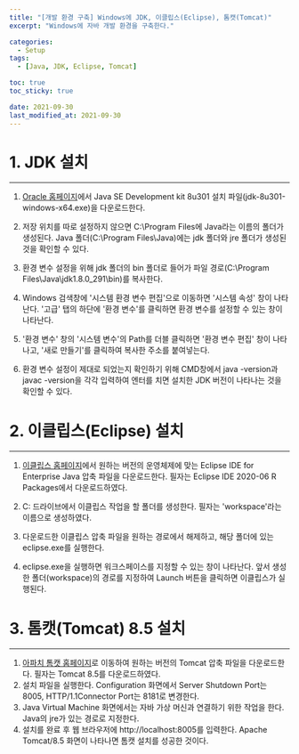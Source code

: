 ```yaml
---
title: "[개발 환경 구축] Windows에 JDK, 이클립스(Eclipse), 톰캣(Tomcat)"
excerpt: "Windows에 자바 개발 환경을 구축한다."

categories:
  - Setup
tags:
  - [Java, JDK, Eclipse, Tomcat]

toc: true
toc_sticky: true

date: 2021-09-30
last_modified_at: 2021-09-30
---
```


# 1. JDK 설치
---
1. [Oracle 홈페이지](https://www.oracle.com/java/technologies/downloads/#java8)에서 Java SE Development kit 8u301 설치 파일(jdk-8u301-windows-x64.exe)을 다운로드한다.
   
2. 저장 위치를 따로 설정하지 않으면 C:\Program Files에 Java라는 이름의 폴더가 생성된다. Java 폴더(C:\Program Files\Java)에는 jdk 폴더와 jre 폴더가 생성된 것을 확인할 수 있다.
   
3. 환경 변수 설정을 위해 jdk 폴더의 bin 폴더로 들어가 파일 경로(C:\Program Files\Java\jdk1.8.0_291\bin)를 복사한다.
   
4. Windows 검색창에 '시스템 환경 변수 편집'으로 이동하면 '시스템 속성' 창이 나타난다. '고급' 탭의 하단에 '환경 변수'를 클릭하면 환경 변수를 설정할 수 있는 창이 나타난다.
   
5. '환경 변수' 창의 '시스템 변수'의 Path를 더블 클릭하면 '환경 변수 편집' 창이 나타나고, '새로 만들기'를 클릭하여 복사한 주소를 붙여넣는다.
   
6. 환경 변수 설정이 제대로 되었는지 확인하기 위해 CMD창에서 java -version과 javac -version을 각각 입력하여 엔터를 치면 설치한 JDK 버전이 나타나는 것을 확인할 수 있다.

# 2. 이클립스(Eclipse) 설치
---
1. [이클립스 홈페이지](https://www.eclipse.org/downloads/packages/)에서 원하는 버전의 운영체제에 맞는 Eclipse IDE for Enterprise Java 압축 파일을 다운로드한다. 필자는 Eclipse IDE 2020-06 R Packages에서 다운로드하였다.

2. C: 드라이브에서 이클립스 작업을 할 폴더를 생성한다. 필자는 'workspace'라는 이름으로 생성하였다.
   
3. 다운로드한 이클립스 압축 파일을 원하는 경로에서 해제하고, 해당 폴더에 있는 eclipse.exe를 실행한다.

4. eclipse.exe을 실행하면  워크스페이스를 지정할 수 있는 창이 나타난다. 앞서 생성한 폴더(workspace)의 경로를 지정하여 Launch 버튼을 클릭하면 이클립스가 실행된다.

# 3. 톰캣(Tomcat) 8.5 설치
---
1. [아파치 톰캣 홈페이지](https://tomcat.apache.org/)로 이동하여 원하는 버전의 Tomcat 압축 파일을 다운로드한다. 필자는 Tomcat 8.5를 다운로드하였다.
2. 설치 파일을 실행한다. Configuration 화면에서 Server Shutdown Port는 8005, HTTP/1.1Connector Port는 8181로 변경한다.
3. Java Virtual Machine 화면에서는 자바 가상 머신과 연결하기 위한 작업을 한다. Java의 jre가 있는 경로로 지정한다.
4. 설치를 완료 후 웹 브라우저에 http://localhost:8005를 입력한다. Apache Tomcat/8.5 화면이 나타나면 톰캣 설치를 성공한 것이다.